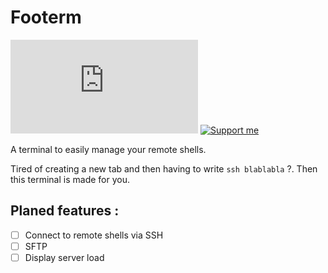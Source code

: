 # Footerm
[![Matrix](https://img.shields.io/matrix/footerm:matrix.org)](https://matrix.to/#/#footerm:matrix.org)
[![Support me](https://img.shields.io/liberapay/patrons/oupson.svg?logo=liberapay)](https://liberapay.com/oupson/)

A terminal to easily manage your remote shells.

Tired of creating a new tab and then having to write `ssh blablabla` ?. Then this terminal is made for you.

## Planed features :
- [ ] Connect to remote shells via SSH
- [ ] SFTP
- [ ] Display server load
